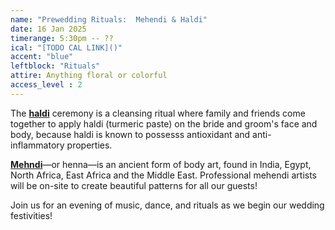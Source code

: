 ```yaml
---
name: "Prewedding Rituals:  Mehendi & Haldi"
date: 16 Jan 2025
timerange: 5:30pm -- ??
ical: "[TODO CAL LINK]()"
accent: "blue"
leftblock: "Rituals"
attire: Anything floral or colorful
access_level : 2
---
```

The **[haldi](https://en.wikipedia.org/wiki/Turmeric)** ceremony is a cleansing ritual where family and friends come together to apply haldi (turmeric paste) on the bride and groom's face and body, because haldi is known to possesss antioxidant and anti-inflammatory properties.

**[Mehndi](https://en.wikipedia.org/wiki/Mehndi)**—or henna—is an ancient form of body art, found in India, Egypt, North Africa, East Africa and the Middle East. Professional mehendi artists will be on-site to create beautiful patterns for all our guests!

Join us for an evening of music, dance, and rituals as we begin our wedding festivities!